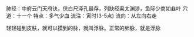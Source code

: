 肺经：中府云门天府诀，侠白尺泽孔最存，列缺经渠太渊涉，鱼际少商如韭叶
穴道：十一个
特点：多气少血
流注：寅时(3-5点)
流向：从左向右走

轻轻碰到皮肤，就可以摸到的脉，就叫浮脉。正常的肺脉，就是浮脉
